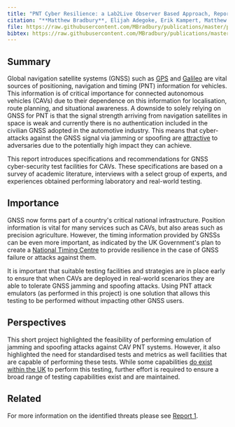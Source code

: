 ```yaml
---
title: "PNT Cyber Resilience: a Lab2Live Observer Based Approach, Report 2: Specifications for Cyber Testing Facilities"
citation: "**Matthew Bradbury**, Elijah Adegoke, Erik Kampert, Matthew Higgins, Tim Watson, Paul Jennings, Colin Ford, Guy Buesnel, and Steve Hickling. PNT Cyber Resilience: a Lab2Live Observer Based Approach, Report 2: Specifications for Cyber Testing Facilities. Technical Report 2, University of Warwick, Coventry, UK, April 2020. Version 1.2. URL: <http://wrap.warwick.ac.uk/139522/>."
file: https://raw.githubusercontent.com/MBradbury/publications/master/papers/PNTReport2.pdf
bibtex: https://raw.githubusercontent.com/MBradbury/publications/master/bibtex/Bradbury_2020_PntCyberResilience.bib
---
```


## Summary

Global navigation satellite systems (GNSS) such as [GPS](https://www.gps.gov/) and [Galileo](https://www.gsa.europa.eu/european-gnss/galileo/galileo-european-global-satellite-based-navigation-system) are vital sources of positioning, navigation and timing (PNT) information for vehicles. This information is of critical importance for connected autonomous vehicles (CAVs) due to their dependence on this information for localisation, route planning, and situational awareness. A downside to solely relying on GNSS for PNT is that the signal strength arriving from navigation satellites in space is weak and currently there is no authentication included in the civilian GNSS adopted in the automotive industry. This means that cyber-attacks against the GNSS signal via jamming or spoofing are [attractive](https://www.gov.uk/government/publications/satellite-derived-time-and-position-blackett-review) to adversaries due to the potentially high impact they can achieve.

This report introduces specifications and recommendations for GNSS cyber-security test facilities for CAVs. These specifications are based on a survey of academic literature, interviews with a select group of experts, and experiences obtained performing laboratory and real-world testing.

## Importance

GNSS now forms part of a country's critical national infrastructure. Position information is vital for many services such as CAVs, but also areas such as precision agriculture. However, the timing information provided by GNSSs can be even more important, as indicated by the UK Government's plan to create a [National Timing Centre](https://www.gov.uk/government/news/worlds-first-timing-centre-to-protect-uk-from-risk-of-satellite-failure) to provide resilience in the case of GNSS failure or attacks against them.

It is important that suitable testing facilities and strategies are in place early to ensure that when CAVs are deployed in real-world scenarios they are able to tolerate GNSS jamming and spoofing attacks. Using PNT attack emulators (as performed in this project) is one solution that allows this testing to be performed without impacting other GNSS users.

## Perspectives

This short project highlighted the feasibility of performing emulation of jamming and spoofing attacks against CAV PNT systems. However, it also highlighted the need for standardised tests and metrics as well facilities that are capable of performing these tests. While some capabilities [do exist within the UK](https://zenzic.io/testbed-uk/) to perform this testing, further effort is required to ensure a broad range of testing capabilities exist and are maintained.

## Related

For more information on the identified threats please see [Report 1](/publications/Adegoke_2020_PntCyberResilience).
